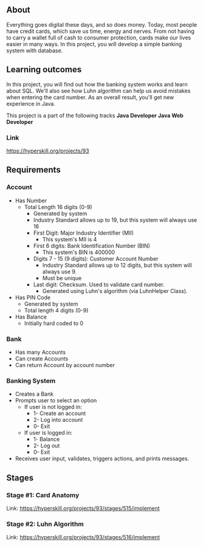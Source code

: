 ## About
Everything goes digital these days, and so does money. Today, most people have credit cards, which save us time, energy and nerves. From not having to carry a wallet full of cash to consumer protection, cards make our lives easier in many ways. In this project, you will develop a simple banking system with database.

## Learning outcomes
In this project, you will find out how the banking system works and learn about SQL. We'll also see how Luhn algorithm can help us avoid mistakes when entering the card number. As an overall result, you'll get new experience in Java.
   
This project is a part of the following tracks
**Java Developer Java Web Developer**

### Link
https://hyperskill.org/projects/93

## Requirements

### Account
* Has Number
    * Total Length 16 digits (0-9)
        * Generated by system
        * Industry Standard allows up to 19, but this system will always use 16
        * First Digit: Major Industry Identifier (MII)
            * This system's MII is 4
        * First 6 digits: Bank Identification Number (BIN)
            * This system's BIN is 400000
        * Digits 7 - 15 (9 digits): Customer Account Number
            * Industry Standard allows up to 12 digits, but this system will always use 9.
            * Must be unique
        * Last digit: Checksum. Used to validate card number.
            * Generated using Luhn's algorithm (via LuhnHelper Class).
* Has PIN Code
    * Generated by system
    * Total length 4 digits (0-9)
* Has Balance
    * Initially hard coded to 0

### Bank
* Has many Accounts
* Can create Accounts
* Can return Account by account number
    
### Banking System
* Creates a Bank
* Prompts user to select an option
    * If user is not logged in:
        * 1- Create an account
        * 2- Log into account
        * 0- Exit
    * If user is logged in:
        * 1- Balance
        * 2- Log out
        * 0- Exit
* Receives user input, validates, triggers actions, and prints messages.

## Stages

### Stage #1: Card Anatomy
Link: https://hyperskill.org/projects/93/stages/515/implement

### Stage #2: Luhn Algorithm
Link: https://hyperskill.org/projects/93/stages/516/implement
